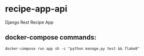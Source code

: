 # recipe-app-api
Django Rest Recipe App

## docker-compose commands:
    docker-compose run app sh -c "python manage.py test && flake8"

